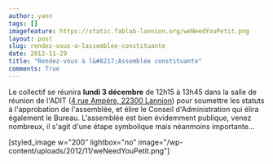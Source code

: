 ```yaml
---
author: yann
tags: []
imagefeature: https://static.fablab-lannion.org/weNeedYouPetit.png
layout: post
slug: rendez-vous-a-lassemblee-constituante
date: 2012-11-29
title: "Rendez-vous à l&#8217;Assemblée constituante"
comments: True
---
```

  
Le collectif se réunira **lundi 3 décembre** de 12h15 à 13h45 dans la salle de
réunion de l'ADIT ([4 rue Ampère, 22300 Lannion](/contact/)) pour soumettre
les statuts à l'approbation de l'assemblée, et élire le Conseil
d'Administration qui élira également le Bureau. L'assemblée est bien
évidemment publique, venez nombreux, il s'agit d'une étape symbolique mais
néanmoins importante…  

  

  
[styled_image w="200″ lightbox="no" image="/wp-
content/uploads/2012/11/weNeedYouPetit.png"]  


